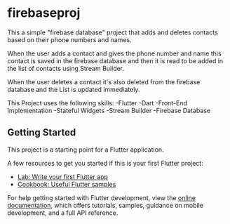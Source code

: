 # firebaseproj

This a simple "firebase database" project that adds and deletes contacts based on their phone numbers and names.

When the user adds a contact and gives the phone number and name this contact is saved in the firebase database and then it is read to be added in the list of contacts using Stream Builder.

When the user deletes a contact it's also deleted from the firebase database and the List is updated immediately.

This Project uses the following skills:
-Flutter
-Dart
-Front-End Implementation
-Stateful Widgets
-Stream Builder
-Firebase Database

## Getting Started

This project is a starting point for a Flutter application.

A few resources to get you started if this is your first Flutter project:

- [Lab: Write your first Flutter app](https://docs.flutter.dev/get-started/codelab)
- [Cookbook: Useful Flutter samples](https://docs.flutter.dev/cookbook)

For help getting started with Flutter development, view the
[online documentation](https://docs.flutter.dev/), which offers tutorials,
samples, guidance on mobile development, and a full API reference.
